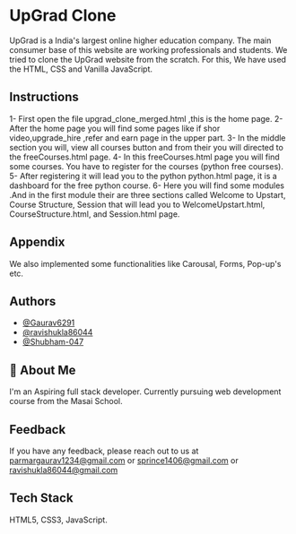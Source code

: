 # UpGrad Clone

UpGrad is a India's largest online higher education company. The main consumer base of this website are working professionals and students. We tried to clone the UpGrad website from the scratch. For this, We have used the HTML, CSS and Vanilla JavaScript.

## Instructions

1- First open the file upgrad_clone_merged.html ,this is the home page.
2- After the home page you will find some pages like if shor video,upgrade_hire ,refer and earn page in the upper part.
3- In the middle section you will, view all courses button and from their you will directed to the freeCourses.html page.
4- In this freeCourses.html page you will find some courses. You have to register for the courses (python free courses).
5- After registering it will lead you to the python python.html page, it is a dashboard for the free python course.
6- Here you will find some modules .And in the first module their are three sections called Welcome to Upstart, Course Structure, Session that will lead you to WelcomeUpstart.html, CourseStructure.html, and Session.html page.

## Appendix

We also implemented some functionalities like Carousal, Forms, Pop-up's etc.

## Authors

- [@Gaurav6291](https://github.com/Gaurav6291)
- [@ravishukla86044](https://github.com/ravishukla86044)
- [@Shubham-047](https://github.com/Shubham-047)

## 🚀 About Me

I'm an Aspiring full stack developer. Currently pursuing web development course from the Masai School.

## Feedback

If you have any feedback, please reach out to us at
parmargaurav1234@gmail.com or sprince1406@gmail.com or
ravishukla86044@gmail.com

## Tech Stack

HTML5, CSS3, JavaScript.
